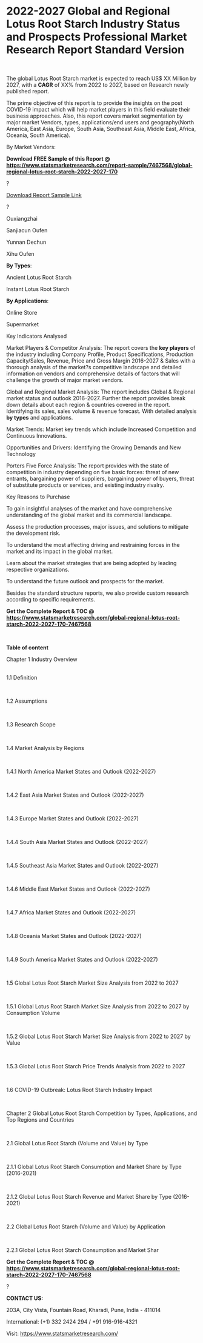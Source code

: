 <h1>2022-2027 Global and Regional Lotus Root Starch Industry Status and Prospects Professional Market Research Report Standard Version</h1><br/><p>The global Lotus Root Starch market is expected to reach US$ XX Million by 2027, with a <strong>CAGR</strong> of XX% from 2022 to 2027, based on Research newly published report.</p>
 
 
 
 <p>The prime objective of this report is to provide the insights on the post COVID-19 impact which will help market players in this field evaluate their business approaches. Also, this report covers market segmentation by major market Vendors, types, applications/end users and geography(North America, East Asia, Europe, South Asia, Southeast Asia, Middle East, Africa, Oceania, South America).</p>
 
 
 
 <p>By Market Vendors:</p>
 
 
 
 <div><b>Download FREE Sample of this Report @ <a href="https://www.statsmarketresearch.com/download-free-sample/7467568/global-regional-lotus-root-starch-2022-2027-170">https://www.statsmarketresearch.com/report-sample/7467568/global-regional-lotus-root-starch-2022-2027-170</a></b></div>
 
 
 
 <p>? </p>
 
 
 
 <p><a href="https://www.statsmarketresearch.com/download-free-sample/7467568/global-regional-lotus-root-starch-2022-2027-170">Download Report Sample Link</a></p>
 
 
 
 <p>? </p>
 
 
 
 <p>Ouxiangzhai</p>
 
 
 
 <p>Sanjiacun Oufen</p>
 
 
 
 <p>Yunnan Dechun</p>
 
 
 
 <p>Xihu Oufen</p>
 
 
 
 <p><strong>By Types</strong>:</p>
 
 
 
 <p>Ancient Lotus Root Starch</p>
 
 
 
 <p>Instant Lotus Root Starch</p>
 
 
 
 <p><strong><strong>By Applications</strong></strong>:</p>
 
 
 
 <p>Online Store</p>
 
 
 
 <p>Supermarket</p>
 
 
 
 <p>Key Indicators Analysed</p>
 
 
 
 <p>Market Players & Competitor Analysis: The report covers the <strong>key players</strong> of the industry including Company Profile, Product Specifications, Production Capacity/Sales, Revenue, Price and Gross Margin 2016-2027 & Sales with a thorough analysis of the market?s competitive landscape and detailed information on vendors and comprehensive details of factors that will challenge the growth of major market vendors.</p>
 
 
 
 <p>Global and Regional Market Analysis: The report includes Global & Regional market status and outlook 2016-2027. Further the report provides break down details about each region & countries covered in the report. Identifying its sales, sales volume & revenue forecast. With detailed analysis <strong>by types</strong> and applications.</p>
 
 
 
 <p>Market Trends: Market key trends which include Increased Competition and Continuous Innovations.</p>
 
 
 
 <p>Opportunities and Drivers: Identifying the Growing Demands and New Technology</p>
 
 
 
 <p>Porters Five Force Analysis: The report provides with the state of competition in industry depending on five basic forces: threat of new entrants, bargaining power of suppliers, bargaining power of buyers, threat of substitute products or services, and existing industry rivalry.</p>
 
 
 
 <p>Key Reasons to Purchase</p>
 
 
 
 <p>To gain insightful analyses of the market and have comprehensive understanding of the global market and its commercial landscape.</p>
 
 
 
 <p>Assess the production processes, major issues, and solutions to mitigate the development risk.</p>
 
 
 
 <p>To understand the most affecting driving and restraining forces in the market and its impact in the global market.</p>
 
 
 
 <p>Learn about the market strategies that are being adopted by leading respective organizations.</p>
 
 
 
 <p>To understand the future outlook and prospects for the market.</p>
 
 
 
 <p>Besides the standard structure reports, we also provide custom research according to specific requirements.</p>
 
 
 
 <div><b>Get the Complete Report & TOC @ <a href="https://www.statsmarketresearch.com/global-regional-lotus-root-starch-2022-2027-170-7467568">https://www.statsmarketresearch.com/global-regional-lotus-root-starch-2022-2027-170-7467568</a></b></div>
 
 
 
 <p><br />
 
 <b>Table of content</b></p>
 
 
 
 <p>Chapter 1 Industry Overview<br />
 
 <br />
 
 1.1 Definition<br />
 
 <br />
 
 1.2 Assumptions<br />
 
 <br />
 
 1.3 Research Scope<br />
 
 <br />
 
 1.4 Market Analysis by Regions<br />
 
 <br />
 
 1.4.1 North America Market States and Outlook (2022-2027)<br />
 
 <br />
 
 1.4.2 East Asia Market States and Outlook (2022-2027)<br />
 
 <br />
 
 1.4.3 Europe Market States and Outlook (2022-2027)<br />
 
 <br />
 
 1.4.4 South Asia Market States and Outlook (2022-2027)<br />
 
 <br />
 
 1.4.5 Southeast Asia Market States and Outlook (2022-2027)<br />
 
 <br />
 
 1.4.6 Middle East Market States and Outlook (2022-2027)<br />
 
 <br />
 
 1.4.7 Africa Market States and Outlook (2022-2027)<br />
 
 <br />
 
 1.4.8 Oceania Market States and Outlook (2022-2027)<br />
 
 <br />
 
 1.4.9 South America Market States and Outlook (2022-2027)<br />
 
 <br />
 
 1.5 Global Lotus Root Starch Market Size Analysis from 2022 to 2027<br />
 
 <br />
 
 1.5.1 Global Lotus Root Starch Market Size Analysis from 2022 to 2027 by Consumption Volume<br />
 
 <br />
 
 1.5.2 Global Lotus Root Starch Market Size Analysis from 2022 to 2027 by Value<br />
 
 <br />
 
 1.5.3 Global Lotus Root Starch Price Trends Analysis from 2022 to 2027<br />
 
 <br />
 
 1.6 COVID-19 Outbreak: Lotus Root Starch Industry Impact<br />
 
 <br />
 
 Chapter 2 Global Lotus Root Starch Competition by Types, Applications, and Top Regions and Countries<br />
 
 <br />
 
 2.1 Global Lotus Root Starch (Volume and Value) by Type<br />
 
 <br />
 
 2.1.1 Global Lotus Root Starch Consumption and Market Share by Type (2016-2021)<br />
 
 <br />
 
 2.1.2 Global Lotus Root Starch Revenue and Market Share by Type (2016-2021)<br />
 
 <br />
 
 2.2 Global Lotus Root Starch (Volume and Value) by Application<br />
 
 <br />
 
 2.2.1 Global Lotus Root Starch Consumption and Market Shar</p>
 
 
 
 <div><b>Get the Complete Report & TOC @ <a href="https://www.statsmarketresearch.com/global-regional-lotus-root-starch-2022-2027-170-7467568">https://www.statsmarketresearch.com/global-regional-lotus-root-starch-2022-2027-170-7467568</a></b></div>
 
 
 
 <p>? </p>
 
 
 
 <p><b>CONTACT US:</b><br />
 
 203A, City Vista, Fountain Road, Kharadi, Pune, India - 411014<br />
 
 International: (+1) 332 2424 294 / +91 916-916-4321<br />
 
 Visit: <a href="https://www.statsmarketresearch.com/">https://www.statsmarketresearch.com/</a></p>